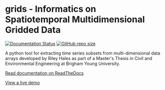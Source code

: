 # grids - Informatics on Spatiotemporal Multidimensional Gridded Data

[![Documentation Status](https://readthedocs.org/projects/tsgrids/badge/?version=latest)](https://tsgrids.readthedocs.io/en/latest/?badge=latest)
[![GitHub repo size](https://img.shields.io/github/repo-size/rileyhales/grids?style=plastic)](https://github.com/rileyhales/grids)
     
A python tool for extracting time series subsets from multi-dimensional data arrays developed by Riley Hales as part of a Master's Thesis in Civil and Environmental Engineering at Brigham Young University.

[Read documentation on ReadTheDocs](https://tsgrids.readthedocs.io/en/stable/)

[View a live demo](https://gist.github.com/rileyhales/79761303df16127e0195e11425fc2d9d)
